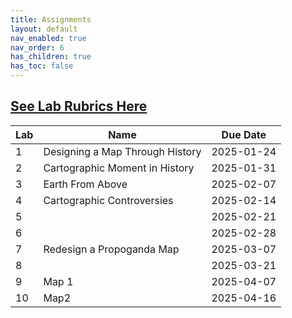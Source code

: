 ```yaml
---
title: Assignments
layout: default
nav_enabled: true
nav_order: 6
has_children: true
has_toc: false
---
```

[**See Lab Rubrics Here**](https://docs.google.com/spreadsheets/d/1bbGnTvR22vH7bC-Cv0k7Sr_SUvO-2iS7LupstgTcXlY/edit?gid=0#gid=0)
------------------------------------------------------------------------

| Lab | Name | Due Date     |
|-----|------|--------------|
| 1   | Designing a Map Through History     | 2025-01-24 |
| 2   | Cartographic Moment in History   | 2025-01-31 |
| 3   | Earth From Above   | 2025-02-07  |
| 4   | Cartographic Controversies   | 2025-02-14 |
| 5   |      | 2025-02-21 |
| 6   |      | 2025-02-28 |
| 7   | Redesign a Propoganda Map    | 2025-03-07|
| 8   |     | 2025-03-21 |
| 9   | Map 1    | 2025-04-07 |
| 10   | Map2     | 2025-04-16 |

